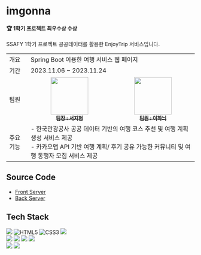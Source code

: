 # imgonna
<strong> 🏆 1학기 프로젝트 최우수상 수상 </strong> <br><br>
SSAFY 1학기 프로젝트 공공데이터를 활용한 EnjoyTrip 서비스입니다. <br>

<table>
  <tbody>
    <tr>
      <td>개요</td>
      <td colspan=2>Spring Boot 이용한 여행 서비스 웹 페이지</td>
    </tr>
    <tr>
      <td>기간</td>
      <td colspan=2>2023.11.06 ~ 2023.11.24</td>
    </tr>
    <tr>
      <td> 팀원 </td>
      <td align="center">
        <a href="https://github.com/wus22">
        <img src="https://github.com/EnjoyTrip-Project/EnjoyTrip_BE/assets/97075243/c148f543-e45f-4b53-a97c-abc5ff8e284f" width="100px;" alt=""/>
        <br /><sub><b>팀장 : 서지현 </b></sub></a><br />
      </td>
      <td align="center">
        <a href="https://github.com/yihoney">
          <img src="https://github.com/EnjoyTrip-Project/EnjoyTrip_BE/assets/97075243/c148f543-e45f-4b53-a97c-abc5ff8e284f" width="100px;" alt=""/>
          <br /><sub><b>팀원 : 이하늬 </b></sub></a><br />
      </td>
     <tr/>
     <tr>
        <td>주요 기능</td>
        <td colspan=5> 
          - 한국관광공사 공공 데이터 기반의 여행 코스 추천 및 여행 계획 생성 서비스 제공 <br>
          - 카카오맵 API 기반 여행 계획/ 후기 공유 가능한 커뮤니티 및 여행 동행자 모집 서비스 제공
        </td>
     </tr>
  </tbody>
</table>

## Source Code
- [Front Server](https://github.com/EnjoyTrip-Project/EnjoyTrip-FE/blob/main/README.md)
- [Back Server](https://github.com/EnjoyTrip-Project/EnjoyTrip_BE)

## Tech Stack
<img src="https://img.shields.io/badge/vue.js-4FC08D?style=for-the-badge&logo=vue.js&logoColor=white"> ![HTML5](https://img.shields.io/badge/html5-%23E34F26.svg?style=for-the-badge&logo=html5&logoColor=white) ![CSS3](https://img.shields.io/badge/css3-%231572B6.svg?style=for-the-badge&logo=css3&logoColor=white) <img src="https://img.shields.io/badge/bootstrap-7952B3?style=for-the-badge&logo=bootstrap&logoColor=white">
<br>
<img src="https://img.shields.io/badge/JAVA-007396?style=for-the-badge&logo=java&logoColor=white"> <img src="https://img.shields.io/badge/Spring Boot-6DB33F?style=for-the-badge&logo=Spring Boot&logoColor=yellow"> <img src="https://img.shields.io/badge/mysql-4479A1?style=for-the-badge&logo=mysql&logoColor=white"> <img src="https://img.shields.io/badge/mybatis-e43526?style=for-the-badge&logo=mybatis&logoColor=white">
<br>
<img src="https://img.shields.io/badge/git-F05032?style=for-the-badge&logo=git&logoColor=white">
<img src="https://img.shields.io/badge/github-181717?style=for-the-badge&logo=github&logoColor=white">

